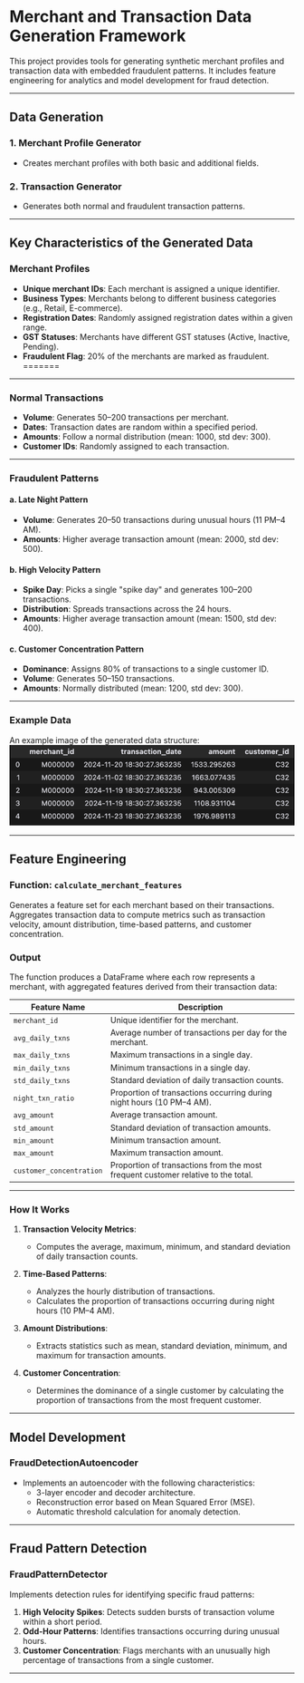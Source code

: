 # Merchant and Transaction Data Generation Framework

This project provides tools for generating synthetic merchant profiles and transaction data with embedded fraudulent patterns. It includes feature engineering for analytics and model development for fraud detection.

---

## **Data Generation**

### **1. Merchant Profile Generator**
- Creates merchant profiles with both basic and additional fields.

### **2. Transaction Generator**
- Generates both normal and fraudulent transaction patterns.

---

## **Key Characteristics of the Generated Data**

### **Merchant Profiles**
- **Unique merchant IDs**: Each merchant is assigned a unique identifier.
- **Business Types**: Merchants belong to different business categories (e.g., Retail, E-commerce).
- **Registration Dates**: Randomly assigned registration dates within a given range.
- **GST Statuses**: Merchants have different GST statuses (Active, Inactive, Pending).
- **Fraudulent Flag**: 20% of the merchants are marked as fraudulent.
=======

---

### **Normal Transactions**
- **Volume**: Generates 50–200 transactions per merchant.
- **Dates**: Transaction dates are random within a specified period.
- **Amounts**: Follow a normal distribution (mean: 1000, std dev: 300).
- **Customer IDs**: Randomly assigned to each transaction.

---

### **Fraudulent Patterns**

#### **a. Late Night Pattern**
- **Volume**: Generates 20–50 transactions during unusual hours (11 PM–4 AM).
- **Amounts**: Higher average transaction amount (mean: 2000, std dev: 500).

#### **b. High Velocity Pattern**
- **Spike Day**: Picks a single "spike day" and generates 100–200 transactions.
- **Distribution**: Spreads transactions across the 24 hours.
- **Amounts**: Higher average transaction amount (mean: 1500, std dev: 400).

#### **c. Customer Concentration Pattern**
- **Dominance**: Assigns 80% of transactions to a single customer ID.
- **Volume**: Generates 50–150 transactions.
- **Amounts**: Normally distributed (mean: 1200, std dev: 300).

---
### **Example Data**
An example image of the generated data structure:
![Could Not Load Image](media/image.png)

--- 

## **Feature Engineering**

### **Function: `calculate_merchant_features`**

Generates a feature set for each merchant based on their transactions. Aggregates transaction data to compute metrics such as transaction velocity, amount distribution, time-based patterns, and customer concentration.

### **Output**
The function produces a DataFrame where each row represents a merchant, with aggregated features derived from their transaction data:

| **Feature Name**         | **Description**                                                                 |
|---------------------------|---------------------------------------------------------------------------------|
| `merchant_id`             | Unique identifier for the merchant.                                            |
| `avg_daily_txns`          | Average number of transactions per day for the merchant.                       |
| `max_daily_txns`          | Maximum transactions in a single day.                                          |
| `min_daily_txns`          | Minimum transactions in a single day.                                          |
| `std_daily_txns`          | Standard deviation of daily transaction counts.                                |
| `night_txn_ratio`         | Proportion of transactions occurring during night hours (10 PM–4 AM).          |
| `avg_amount`              | Average transaction amount.                                                    |
| `std_amount`              | Standard deviation of transaction amounts.                                     |
| `min_amount`              | Minimum transaction amount.                                                    |
| `max_amount`              | Maximum transaction amount.                                                    |
| `customer_concentration`  | Proportion of transactions from the most frequent customer relative to the total.|

---

### **How It Works**
1. **Transaction Velocity Metrics**:
   - Computes the average, maximum, minimum, and standard deviation of daily transaction counts.

2. **Time-Based Patterns**:
   - Analyzes the hourly distribution of transactions.
   - Calculates the proportion of transactions occurring during night hours (10 PM–4 AM).

3. **Amount Distributions**:
   - Extracts statistics such as mean, standard deviation, minimum, and maximum for transaction amounts.

4. **Customer Concentration**:
   - Determines the dominance of a single customer by calculating the proportion of transactions from the most frequent customer.

---

## **Model Development**

### **FraudDetectionAutoencoder**
- Implements an autoencoder with the following characteristics:
  - 3-layer encoder and decoder architecture.
  - Reconstruction error based on Mean Squared Error (MSE).
  - Automatic threshold calculation for anomaly detection.

---

## **Fraud Pattern Detection**

### **FraudPatternDetector**
Implements detection rules for identifying specific fraud patterns:
1. **High Velocity Spikes**: Detects sudden bursts of transaction volume within a short period.
2. **Odd-Hour Patterns**: Identifies transactions occurring during unusual hours.
3. **Customer Concentration**: Flags merchants with an unusually high percentage of transactions from a single customer.

---

